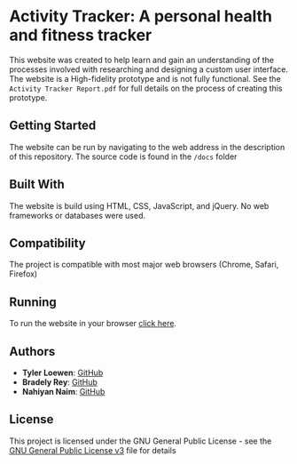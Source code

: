 # Activity Tracker: A personal health and fitness tracker

This website was created to help learn and gain an understanding of the processes involved with researching and designing a custom user interface. The website is a High-fidelity prototype and is not fully functional. See the `Activity Tracker Report.pdf` for full details on the process of creating this prototype.

## Getting Started

The website can be run by navigating to the web address in the description of this repository. The source code is found in the `/docs` folder

## Built With

The website is build using HTML, CSS, JavaScript, and jQuery. No web frameworks or databases were used.

## Compatibility

The project is compatible with most major web browsers (Chrome, Safari, Firefox)

## Running

To run the website in your browser [click here](https://tylerloewen.me/Activity-Tracker/).

## Authors

* **Tyler Loewen**: [GitHub](https://github.com/TylerLoewen)
* **Bradely Rey**: [GitHub](https://github.com/bradleyrrr)
* **Nahiyan Naim**: [GitHub](https://github.com/nahiyannaim)

## License

This project is licensed under the GNU General Public License - see the [GNU General Public License v3](GNU\sGeneral\sPublic\sLicense\sv3.txt) file for details
